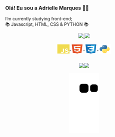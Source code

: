 ### Olá! Eu sou a Adrielle Marques 👋🏽

I’m currently studying front-end;
<br>
📚 Javascript, HTML, CSS & PYTHON 📚
<br>


<div align="center">
  <a href="https://github.com/adriellemarques">
  <img height="170em" src="https://github-readme-stats.vercel.app/api?username=adriellemarques&show_icons=true&theme=dracula&include_all_commits=true&count_private=true"/>
  <img height="170em" src="https://github-readme-stats.vercel.app/api/top-langs/?username=adriellemarques&layout=compact&langs_count=7&theme=dracula"/>
</div>
  <div style="display: inline_block" align="center"><br>
  <img align="center" alt="Adrielle-Js" height="30" width="40" src="https://raw.githubusercontent.com/devicons/devicon/master/icons/javascript/javascript-plain.svg">
  <img align="center" alt="Adrielle-HTML" height="30" width="40" src="https://raw.githubusercontent.com/devicons/devicon/master/icons/html5/html5-original.svg">
  <img align="center" alt="Adrielle-CSS" height="30" width="40" src="https://raw.githubusercontent.com/devicons/devicon/master/icons/css3/css3-original.svg">
  <img align="center" alt="Adrielle-Python" height="30" width="40" src="https://raw.githubusercontent.com/devicons/devicon/master/icons/python/python-original.svg">
</div>
 
  ##
  
<div align="center"> 
  <a href="https://www.linkedin.com/in/adrielle-marques-773268142/" target="_blank"><img src="https://img.shields.io/badge/-LinkedIn-%230077B5?style=for-the-badge&logo=linkedin&logoColor=white" target="_blank"></a><a href = "mailto:adrielle.marques3030@gmail.com"><img src="https://img.shields.io/badge/Gmail-D14836?style=for-the-badge&logo=gmail&logoColor=white" target="_blank"></a>
 
   ![Snake animation](https://github.com/adriellemarques/adriellemarques/blob/output/github-contribution-grid-snake.svg)
 
</div>
